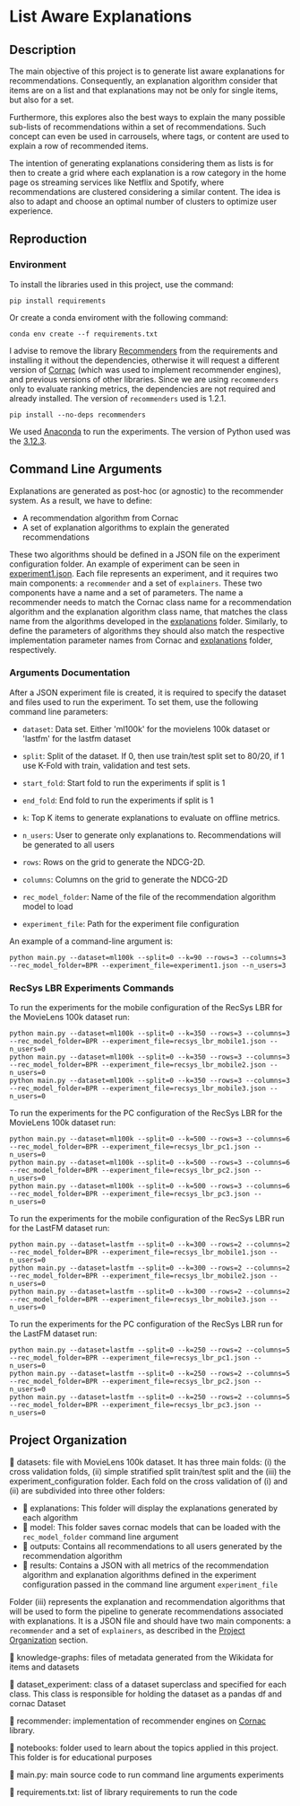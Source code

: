 # List Aware Explanations

## Description
The main objective of this project is to generate list
aware explanations for recommendations. Consequently, an explanation algorithm 
consider that items are on a list and that explanations may not be only for
single items, but also for a set. 

Furthermore, this explores also the best ways to explain the many
possible sub-lists of recommendations within a set of 
recommendations. Such concept can even be used in carrousels, where tags, or content
are used to explain a row of recommended items.

The intention of generating explanations considering them as lists is for then to create a grid
where each explanation is a row category in the home page os streaming services like Netflix and Spotify, where
recommendations are clustered considering a similar content. The idea is also to adapt and choose an optimal number of 
clusters to optimize user experience. 

## Reproduction
### Environment 
To install the libraries used in this project, use the command: 
    
    pip install requirements

Or create a conda enviroment with the following command:

    conda env create --f requirements.txt

I advise to remove the library [Recommenders](https://github.com/recommenders-team/recommenders) from the requirements 
and installing it without the dependencies, otherwise it will request a different version of 
[Cornac](https://github.com/PreferredAI/cornac) (which was used to implement recommender engines), and previous 
versions of other libraries. Since we are using ```recommenders``` only to evaluate ranking metrics, the dependencies 
are not required and already installed. The version of ```recommenders``` used is 1.2.1.

    pip install --no-deps recommenders

We used [Anaconda](https://www.anaconda.com/) to run the experiments. The version of Python used was the [3.12.3](https://www.python.org/downloads/release/python-3123/).

## Command Line Arguments

Explanations are generated as post-hoc (or agnostic) to the recommender system. As a result, we have to define:

- A recommendation algorithm from Cornac
- A set of explanation algorithms to explain the generated recommendations

These two algorithms should be defined in a JSON file on the experiment configuration folder. An example of experiment 
can be seen in [experiment1.json](datasets/ml-latest-small/experiment_configuration/experiment1.json). 
Each file represents an experiment, and it requires two main components:  a `recommender` and a set of `explainers`.
These two components have a name and a set of parameters. The name a recommender needs to match the Cornac class name for 
a recommendation algorithm and the explanation algorithm class name, that matches the class name from the algorithms
developed in the [explanations](explanations) folder. Similarly, to define the parameters of algorithms they should 
also match the respective implementation parameter names from Cornac and [explanations](explanations) folder, 
respectively. 

### Arguments Documentation

After a JSON experiment file is created, it is required to specify the dataset and files used to run the experiment. To 
set them, use the following command line parameters:

- `dataset`: Data set. Either 'ml100k' for the movielens 100k dataset or 'lastfm' for the lastfm dataset


- `split`: Split of the dataset. If 0, then use train/test split set to 80/20, if 1 use K-Fold with train, validation and test sets.


- `start_fold`: Start fold to run the experiments if split is 1


- `end_fold`: End fold to run the experiments if split is 1


- `k`: Top K items to generate explanations to evaluate on offline metrics.


- `n_users`: User to generate only explanations to. Recommendations will be generated to all users


- `rows`: Rows on the grid to generate the NDCG-2D.


- `columns`: Columns on the grid to generate the NDCG-2D


- `rec_model_folder`: Name of the file of the recommendation algorithm model to load


- `experiment_file`: Path for the experiment file configuration

An example of a command-line argument is:

    python main.py --dataset=ml100k --split=0 --k=90 --rows=3 --columns=3 --rec_model_folder=BPR --experiment_file=experiment1.json --n_users=3

### RecSys LBR Experiments Commands 

To run the experiments for the mobile configuration of the RecSys LBR for the MovieLens 100k dataset run:
    
    python main.py --dataset=ml100k --split=0 --k=350 --rows=3 --columns=3 --rec_model_folder=BPR --experiment_file=recsys_lbr_mobile1.json --n_users=0
    python main.py --dataset=ml100k --split=0 --k=350 --rows=3 --columns=3 --rec_model_folder=BPR --experiment_file=recsys_lbr_mobile2.json --n_users=0
    python main.py --dataset=ml100k --split=0 --k=350 --rows=3 --columns=3 --rec_model_folder=BPR --experiment_file=recsys_lbr_mobile3.json --n_users=0

To run the experiments for the PC configuration of the RecSys LBR for the MovieLens 100k dataset run:
    
    python main.py --dataset=ml100k --split=0 --k=500 --rows=3 --columns=6 --rec_model_folder=BPR --experiment_file=recsys_lbr_pc1.json --n_users=0
    python main.py --dataset=ml100k --split=0 --k=500 --rows=3 --columns=6 --rec_model_folder=BPR --experiment_file=recsys_lbr_pc2.json --n_users=0
    python main.py --dataset=ml100k --split=0 --k=500 --rows=3 --columns=6 --rec_model_folder=BPR --experiment_file=recsys_lbr_pc3.json --n_users=0

To run the experiments for the mobile configuration of the RecSys LBR run for the LastFM dataset run:
    
    python main.py --dataset=lastfm --split=0 --k=300 --rows=2 --columns=2 --rec_model_folder=BPR --experiment_file=recsys_lbr_mobile1.json --n_users=0
    python main.py --dataset=lastfm --split=0 --k=300 --rows=2 --columns=2 --rec_model_folder=BPR --experiment_file=recsys_lbr_mobile2.json --n_users=0
    python main.py --dataset=lastfm --split=0 --k=300 --rows=2 --columns=2 --rec_model_folder=BPR --experiment_file=recsys_lbr_mobile3.json --n_users=0

To run the experiments for the PC configuration of the RecSys LBR run for the LastFM dataset run:
    
    python main.py --dataset=lastfm --split=0 --k=250 --rows=2 --columns=5 --rec_model_folder=BPR --experiment_file=recsys_lbr_pc1.json --n_users=0
    python main.py --dataset=lastfm --split=0 --k=250 --rows=2 --columns=5 --rec_model_folder=BPR --experiment_file=recsys_lbr_pc2.json --n_users=0
    python main.py --dataset=lastfm --split=0 --k=250 --rows=2 --columns=5 --rec_model_folder=BPR --experiment_file=recsys_lbr_pc3.json --n_users=0

## Project Organization

:file_folder: datasets: file with MovieLens 100k dataset. It has three main folds:
(i)  the cross validation folds, (ii) simple stratified split train/test split and the
(iii) the experiment_configuration folder. Each fold on the cross validation of (i) and
(ii) are subdivided into three other folders:

- :file_folder: explanations: This folder will display the explanations generated by each algorithm
- :file_folder: model: This folder saves cornac models that can be loaded with the ``rec_model_folder`` command line 
argument
- :file_folder: outputs: Contains all recommendations to all users generated by the recommendation algorithm
- :file_folder: results: Contains a JSON with all metrics of the recommendation algorithm and explanation algorithms defined in the 
experiment configuration passed in the command line argument `experiment_file`

Folder (iii) represents the explanation and recommendation algorithms 
that will be used to form the pipeline to generate recommendations associated with explanations. It is a JSON file and
should have two main components: a `recommender` and a set of `explainers`, as described in the 
[Project Organization](#Project-Organization) section. 

:file_folder: knowledge-graphs: files of metadata generated from the Wikidata for items and datasets

:file_folder: dataset_experiment: class of a dataset superclass and specified for each class. This class
is responsible for holding the dataset as a pandas df and cornac Dataset

:file_folder: recommender: implementation of recommender engines on [Cornac](https://github.com/PreferredAI/cornac) library.

:file_folder: notebooks: folder used to learn about the topics applied in this project. This folder is for educational
purposes

:page_facing_up: main.py: main source code to run command line arguments experiments

:page_facing_up: requirements.txt: list of library requirements to run the code
